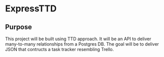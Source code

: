 # ExpressTTD

## Purpose
This project will be built using TTD approach. It will be an API to deliver many-to-many relationships from a Postgres DB.
The goal will be to deliver JSON that contructs a task tracker resembling Trello.

